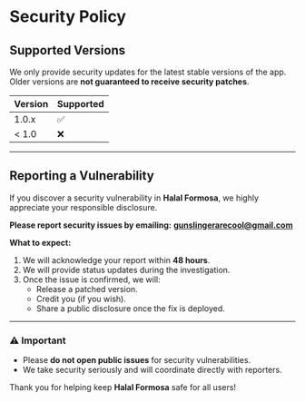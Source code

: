 # Security Policy

## Supported Versions

We only provide security updates for the latest stable versions of the app.  
Older versions are **not guaranteed to receive security patches**.

| Version  | Supported          |
| -------- | ------------------ |
| 1.0.x    | :white_check_mark: |
| < 1.0    | :x:                |

---

## Reporting a Vulnerability

If you discover a security vulnerability in **Halal Formosa**, we highly appreciate your responsible disclosure.

**Please report security issues by emailing:**
**gunslingerarecool@gmail.com**  

**What to expect:**
1. We will acknowledge your report within **48 hours**.
2. We will provide status updates during the investigation.
3. Once the issue is confirmed, we will:
   - Release a patched version.
   - Credit you (if you wish).
   - Share a public disclosure once the fix is deployed.

---

### ⚠️ Important
- Please **do not open public issues** for security vulnerabilities.  
- We take security seriously and will coordinate directly with reporters.

Thank you for helping keep **Halal Formosa** safe for all users!
